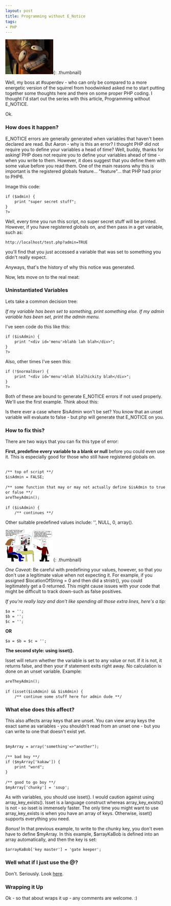 ```yaml
---
layout: post
title: Programming without E_Notice
tags:
- PHP
---
```


[![#superdev boss](/uploads/2008/squirrel-150x109.jpg)](/uploads/2008/squirrel.jpg){: .thumbnail}

Well, my boss at #superdev - who can only be compared to a more energetic version of the squirrel from hoodwinked asked me to start putting together some thoughts here and there on some proper PHP coding.  I thought I'd start out the series with this article, Programming without E_NOTICE.

Ok.

### How does it happen?

E_NOTICE errors are generally generated when variables that haven't been declared are read.  But Aaron - why is this an error?  I thought PHP did not require you to define your variables a head of time?  Well, buddy, thanks for asking!  PHP does not require you to define your variables ahead of time - when you write to them.  However, it does suggest that you define them with some value before you read them.  One of the main reasons why this is important is the registered globals feature... "feature"... that PHP had prior to PHP6.

Image this code:

```php?start_inline=1
if ($admin) {
    print "super secret stuff";
}
?>
```

Well, every time you run this script, no super secret stuff will be printed.  However, if you have registered globals on, and then pass in a get variable, such as:

    http://localhost/test.php?admin=TRUE
    
you'll find that you just accessed a variable that was set to something you didn't really expect.

Anyways, that's the history of why this notice was generated.

Now, lets move on to the real meat:

### Uninstantiated Variables

Lets take a common decision tree:

_If my variable has been set to something, print something else.  If my admin variable has been set, print the admin menu._

I've seen code do this like this:

```php?start_inline=1
if ($isAdmin) {
    print "<div id='menu'>blahb lah blah</div>";
}
?>
```

Also, other times I've seen this:

```php?start_inline=1
if (!$normalUser) {
    print "<div id='menu'>blah blalhickity blah</div>";
}
?>
```

Both of these are bound to generate E_NOTICE errors if not used properly.  We'll use the first example.  Think about this:

Is there ever a case where $isAdmin won't be set?  You know that an unset variable will evaluate to false - but php will generate that E_NOTICE on you.

### How to fix this?

There are two ways that you can fix this type of error:

**First, predefine every variable to a blank or null** before you could even use it.  This is especially good for those who still have registered globals on.

```php?start_inline=1

/** top of script **/
$isAdmin = FALSE;

/** some function that may or may not actually define $isAdmin to true or false **/
areTheyAdmin();

if ($isAdmin) {
    /** continues **/
```

Other suitable predefined values include: '', NULL, 0, array().

[![false positive](/uploads/2008/false_pos-150x100.jpg)](/uploads/2008/false_pos.jpg){: .thumbnail}

_One Caveat:_ Be careful with predefining your values, however, so that you don't use a legitimate value when not expecting it.  For example, if you assigned $locationOfString = 0 and then did a stristr(), you could legitimately get a 0 returned.  This might cause issues with your code that might be difficult to track down-such as false positives.

_If you're really lazy and don't like spending all those extra lines, here's a tip:_

```php?start_inline=1
$a = '';
$b = '';
$c = '';
```

**OR**

```php?start_inline=1
$a = $b = $c = '';
```

**The second style: using isset().**

Isset will return whether the variable is set to any value or not.  If it is not, it returns false, and then your if statement exits right away.  No calculation is done on an unset variable.  Example:

```php?start_inline=1
areTheyAdmin();

if (isset($isAdmin) && $isAdmin) {
    /** continue some stuff here for admin dude **/
```

### What else does this affect?

This also affects array keys that are unset.  You can view array keys the exact same as variables - you shouldn't read from an unset one - but you can write to one that doesn't exist yet.

```php?start_inline=1

$myArray = array('something'=>"another");

/** bad boy **/
if ($myArray['kakaw']) {
    print "word";
}

/** good to go boy **/
$myArray['chunky'] = 'soup';
```


As with variables, you should use isset().  I would caution against using array_key_exists().  Isset is a language construct whereas array_key_exists() is not - so isset is immensely faster.  The only time you might want to use array_key_exists is when you have an array of keys.  Otherwise, isset() supports everything you need.

_Bonus!_  In that previous example, to write to the chunky key, you don't even have to define $myArray.  In this example, $arrayKaBob is defined into an array automatically, and then the key is set:

```php?start_inline=1
$arrayKaBob['key master'] = 'gate keeper';
```

### Well what if I just use the @?

Don't.  Seriously.  Look <a href="/2007/07/27/the-perils-of-the-at-in-php/">here</a>.

### Wrapping it Up

Ok - so that about wraps it up - any comments are welcome. :)